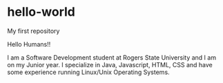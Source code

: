 # hello-world
My first repository

Hello Humans!!

I am a Software Development student at Rogers State University and I am on my Junior year. I specialize in Java, Javascript, HTML, CSS and have some experience running Linux/Unix Operating Systems.

